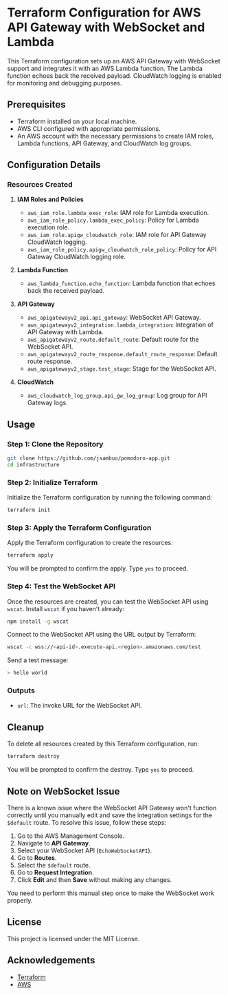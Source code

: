 # Terraform Configuration for AWS API Gateway with WebSocket and Lambda

This Terraform configuration sets up an AWS API Gateway with WebSocket support and integrates it with an AWS Lambda function. The Lambda function echoes back the received payload. CloudWatch logging is enabled for monitoring and debugging purposes.

## Prerequisites

- Terraform installed on your local machine.
- AWS CLI configured with appropriate permissions.
- An AWS account with the necessary permissions to create IAM roles, Lambda functions, API Gateway, and CloudWatch log groups.

## Configuration Details

### Resources Created

1. **IAM Roles and Policies**
   - `aws_iam_role.lambda_exec_role`: IAM role for Lambda execution.
   - `aws_iam_role_policy.lambda_exec_policy`: Policy for Lambda execution role.
   - `aws_iam_role.apigw_cloudwatch_role`: IAM role for API Gateway CloudWatch logging.
   - `aws_iam_role_policy.apigw_cloudwatch_role_policy`: Policy for API Gateway CloudWatch logging role.

2. **Lambda Function**
   - `aws_lambda_function.echo_function`: Lambda function that echoes back the received payload.

3. **API Gateway**
   - `aws_apigatewayv2_api.api_gateway`: WebSocket API Gateway.
   - `aws_apigatewayv2_integration.lambda_integration`: Integration of API Gateway with Lambda.
   - `aws_apigatewayv2_route.default_route`: Default route for the WebSocket API.
   - `aws_apigatewayv2_route_response.default_route_response`: Default route response.
   - `aws_apigatewayv2_stage.test_stage`: Stage for the WebSocket API.

4. **CloudWatch**
   - `aws_cloudwatch_log_group.api_gw_log_group`: Log group for API Gateway logs.

## Usage

### Step 1: Clone the Repository

```sh
git clone https://github.com/jsambuo/pomodoro-app.git
cd infrastructure
```

### Step 2: Initialize Terraform

Initialize the Terraform configuration by running the following command:

```sh
terraform init
```

### Step 3: Apply the Terraform Configuration

Apply the Terraform configuration to create the resources:

```sh
terraform apply
```

You will be prompted to confirm the apply. Type `yes` to proceed.

### Step 4: Test the WebSocket API

Once the resources are created, you can test the WebSocket API using `wscat`. Install `wscat` if you haven't already:

```sh
npm install -g wscat
```

Connect to the WebSocket API using the URL output by Terraform:

```sh
wscat -c wss://<api-id>.execute-api.<region>.amazonaws.com/test
```

Send a test message:

```sh
> hello world
```

### Outputs

- `url`: The invoke URL for the WebSocket API.

## Cleanup

To delete all resources created by this Terraform configuration, run:

```sh
terraform destroy
```

You will be prompted to confirm the destroy. Type `yes` to proceed.

## Note on WebSocket Issue

There is a known issue where the WebSocket API Gateway won't function correctly until you manually edit and save the integration settings for the `$default` route. To resolve this issue, follow these steps:

1. Go to the AWS Management Console.
2. Navigate to **API Gateway**.
3. Select your WebSocket API (`EchoWebSocketAPI`).
4. Go to **Routes**.
5. Select the `$default` route.
6. Go to **Request Integration**.
7. Click **Edit** and then **Save** without making any changes.

You need to perform this manual step once to make the WebSocket work properly.

## License

This project is licensed under the MIT License.

## Acknowledgements

- [Terraform](https://www.terraform.io/)
- [AWS](https://aws.amazon.com/)
